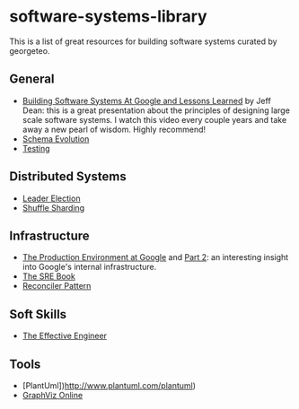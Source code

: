 # software-systems-library

This is a list of great resources for building software systems curated by georgeteo. 

## General

- [Building Software Systems At Google and Lessons Learned](https://www.youtube.com/watch?v=modXC5IWTJI) by Jeff Dean: this is a great presentation about the principles of designing large scale software systems. I watch this video every couple years and take away a new pearl of wisdom. Highly recommend!
- [Schema Evolution](https://martin.kleppmann.com/2012/12/05/schema-evolution-in-avro-protocol-buffers-thrift.html)
- [Testing](https://martinfowler.com/articles/mocksArentStubs.html)

## Distributed Systems

- [Leader Election](https://aws.amazon.com/builders-library/leader-election-in-distributed-systems/)
- [Shuffle Sharding](https://aws.amazon.com/blogs/architecture/shuffle-sharding-massive-and-magical-fault-isolation/)

## Infrastructure

- [The Production Environment at Google](https://medium.com/@jerub/the-production-environment-at-google-8a1aaece3767) and [Part 2](https://medium.com/@jerub/the-production-environment-at-google-part-2-610884268aaa): an interesting insight into Google's internal infrastructure.
- [The SRE Book](https://landing.google.com/sre/sre-book/toc/)
- [Reconciler Pattern](https://hackernoon.com/level-triggering-and-reconciliation-in-kubernetes-1f17fe30333d)

## Soft Skills

- [The Effective Engineer](http://www.effectiveengineer.com/)

## Tools

- [PlantUml])http://www.plantuml.com/plantuml)
- [GraphViz Online](https://dreampuf.github.io/GraphvizOnline)

